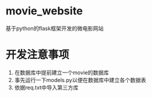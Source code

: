 # movie_website
基于python的flask框架开发的微电影网站

# 开发注意事项
1. 在数据库中提前建立一个movie的数据库
2. 事先运行一下models.py以便在数据库中建立各个数据表
3. 依据req.txt中导入第三方库
